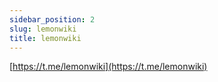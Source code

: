 ```yaml
---
sidebar_position: 2
slug: lemonwiki
title: lemonwiki
---
```

[https://t.me/lemonwiki](https://t.me/lemonwiki)  